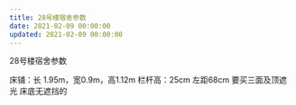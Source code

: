 ```yaml
---
title: 28号楼宿舍参数
date: 2021-02-09 00:00:00
updated: 2021-02-09 00:00:00
---
```


28号楼宿舍参数

床铺：长 1.95m，宽0.9m，高1.12m
栏杆高：25cm 左距68cm
要买三面及顶遮光 床底无遮挡的
